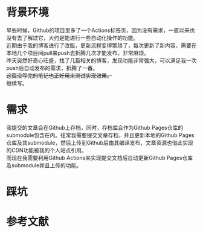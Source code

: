 # 背景环境
早些时候，Github的项目里多了一个Actions标签页，因为没有需求，一直以来也没有去了解过它，大约是能进行一些自动化操作的功能。  
近期由于我的博客进行了改版，更新流程变得繁琐了，每次更新了新内容，需要在本地几个项目间pull来push去折腾几次才能发布，非常麻烦。  
昨天突然好奇心旺盛，找了几篇相关的博客，发现功能非常强大，可以满足我一次push后自动发布的需求，折腾了一番。  
~~这篇没写完的笔记也正好用来测试实现效果。~~  
继续写。 

# 需求
我提交的文章会在Github上存档，同时，存档库会作为Github Pages仓库的submodule包含在内。往常我需要提交文章存档，并且更新本地的Github Pages仓库及其submodule，然后上传到Github后由其编译发布，文章资源也借此实现的CDN功能被我的个人站点引用。  
而现在我需要利用Github Actions来实现提交文档后自动更新Github Pages仓库及submodule并且上传的功能。

# 踩坑

# 参考文献